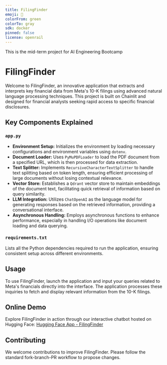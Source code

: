 ```yaml
---
title: FilingFinder
emoji: 👀
colorFrom: green
colorTo: gray
sdk: docker
pinned: false
license: openrail
---
```


This is the mid-term project for AI Engineering Bootcamp

# FilingFinder 

Welcome to FilingFinder, an innovative application that extracts and interprets key financial data from Meta's 10-K filings using advanced natural language processing techniques. This project is built on Chainlit and designed for financial analysts seeking rapid access to specific financial disclosures.

## Key Components Explained

### `app.py`

- **Environment Setup:** Initializes the environment by loading necessary configurations and environment variables using `dotenv`.
- **Document Loader:** Uses `PyMuPDFLoader` to load the PDF document from a specified URL, which is then processed for data extraction.
- **Text Splitter:** Implements `RecursiveCharacterTextSplitter` to handle text splitting based on token length, ensuring efficient processing of large documents without losing contextual relevance.
- **Vector Store:** Establishes a `Qdrant` vector store to maintain embeddings of the document text, facilitating quick retrieval of information based on query similarity.
- **LLM Integration:** Utilizes `ChatOpenAI` as the language model for generating responses based on the retrieved information, providing a conversational interface.
- **Asynchronous Handling:** Employs asynchronous functions to enhance performance, especially in handling I/O operations like document loading and data querying.

### `requirements.txt`

Lists all the Python dependencies required to run the application, ensuring consistent setup across different environments.

## Usage

To use FilingFinder, launch the application and input your queries related to Meta's financials directly into the interface. The application processes these inquiries to fetch and display relevant information from the 10-K filings.

## Online Demo

Explore FilingFinder in action through our interactive chatbot hosted on Hugging Face:
[Hugging Face App - FilingFinder](https://huggingface.co/spaces/yourusername/filingfinder)

## Contributing

We welcome contributions to improve FilingFinder. Please follow the standard fork-branch-PR workflow to propose changes.